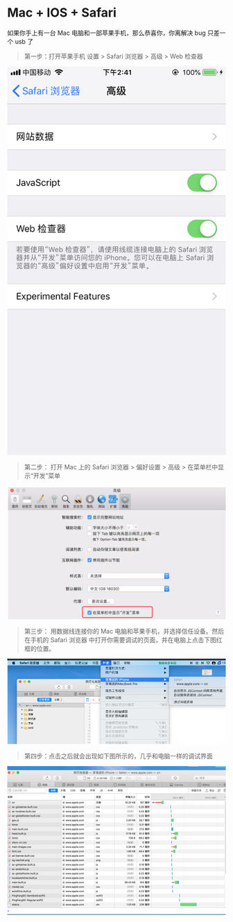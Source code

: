 # Mac + IOS + Safari

如果你手上有一台 Mac 电脑和一部苹果手机，那么恭喜你，你离解决 bug 只差一个 usb 了

> 第一步：打开苹果手机 设置 > Safari 浏览器 > 高级 > Web 检查器

![图片](./img/01.png)

> 第二步： 打开 Mac 上的 Safari 浏览器 > 偏好设置 > 高级 > 在菜单栏中显示“开发”菜单

![图片](./img/02.png)

> 第三步： 用数据线连接你的 Mac 电脑和苹果手机，并选择信任设备。然后在手机的 Safari 浏览器 中打开你需要调试的页面，并在电脑上点击下图红框的位置。

![图片](./img/03.png)

> 第四步：点击之后就会出现如下图所示的，几乎和电脑一样的调试界面

![图片](./img/04.png)

